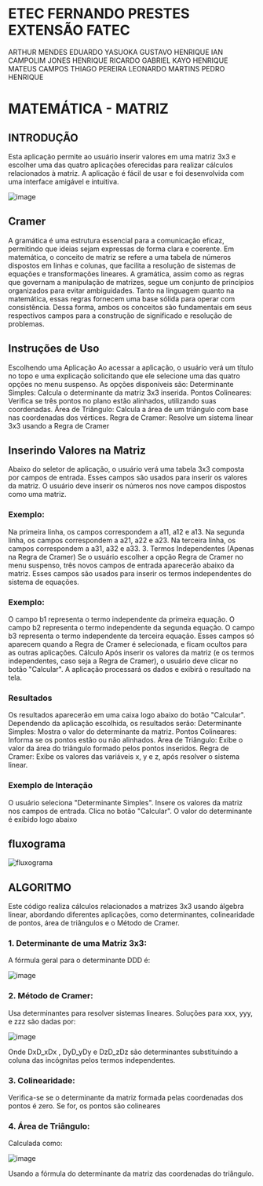 # ETEC FERNANDO PRESTES EXTENSÃO FATEC

ARTHUR MENDES
EDUARDO YASUOKA
GUSTAVO HENRIQUE
IAN CAMPOLIM
JONES HENRIQUE
RICARDO GABRIEL
KAYO HENRIQUE
MATEUS CAMPOS
THIAGO PEREIRA
LEONARDO MARTINS
PEDRO HENRIQUE

# MATEMÁTICA - MATRIZ

## INTRODUÇÃO
Esta aplicação permite ao usuário inserir valores em uma matriz 3x3 e escolher uma
das quatro aplicações oferecidas para realizar cálculos relacionados à matriz. A
aplicação é fácil de usar e foi desenvolvida com uma interface amigável e intuitiva.

![image](https://github.com/user-attachments/assets/f43b5358-7bb9-4301-b2f1-2ca1347cc58a)

## Cramer
A gramática é uma estrutura essencial para a comunicação eficaz, permitindo que
ideias sejam expressas de forma clara e coerente. Em matemática, o conceito de
matriz se refere a uma tabela de números dispostos em linhas e colunas, que facilita
a resolução de sistemas de equações e transformações lineares. A gramática, assim
como as regras que governam a manipulação de matrizes, segue um conjunto de
princípios organizados para evitar ambiguidades. Tanto na linguagem quanto na
matemática, essas regras fornecem uma base sólida para operar com consistência.
Dessa forma, ambos os conceitos são fundamentais em seus respectivos campos
para a construção de significado e resolução de problemas.

## Instruções de Uso
Escolhendo uma Aplicação
Ao acessar a aplicação, o usuário verá um título no topo e uma explicação solicitando
que ele selecione uma das quatro opções no menu suspenso. As opções disponíveis
são:
 Determinante Simples: Calcula o determinante da matriz 3x3 inserida.
 Pontos Colineares: Verifica se três pontos no plano estão alinhados, utilizando suas
coordenadas.
 Área de Triângulo: Calcula a área de um triângulo com base nas coordenadas dos
vértices.
 Regra de Cramer: Resolve um sistema linear 3x3 usando a Regra de Cramer

## Inserindo Valores na Matriz
Abaixo do seletor de aplicação, o usuário verá uma tabela 3x3 composta por campos
de entrada. Esses campos são usados para inserir os valores da matriz. O usuário
deve inserir os números nos nove campos dispostos como uma matriz.

### Exemplo:
Na primeira linha, os campos correspondem a a11, a12 e a13.
Na segunda linha, os campos correspondem a a21, a22 e a23.
Na terceira linha, os campos correspondem a a31, a32 e a33.
3. Termos Independentes (Apenas na Regra de Cramer)
Se o usuário escolher a opção Regra de Cramer no menu suspenso, três novos
campos de entrada aparecerão abaixo da matriz. Esses campos são usados para
inserir os termos independentes do sistema de equações.
### Exemplo:
O campo b1 representa o termo independente da primeira equação.
O campo b2 representa o termo independente da segunda equação.
O campo b3 representa o termo independente da terceira equação.
Esses campos só aparecem quando a Regra de Cramer é selecionada, e ficam ocultos
para as outras aplicações.
Cálculo
Após inserir os valores da matriz (e os termos independentes, caso seja a Regra de
Cramer), o usuário deve clicar no botão "Calcular". A aplicação processará os dados
e exibirá o resultado na tela.

### Resultados
Os resultados aparecerão em uma caixa logo abaixo do botão "Calcular". Dependendo
da aplicação escolhida, os resultados serão:
Determinante Simples: Mostra o valor do determinante da matriz.
Pontos Colineares: Informa se os pontos estão ou não alinhados.
Área de Triângulo: Exibe o valor da área do triângulo formado pelos pontos inseridos.
Regra de Cramer: Exibe os valores das variáveis x, y e z, após resolver o sistema
linear.
### Exemplo de Interação
O usuário seleciona "Determinante Simples".
Insere os valores da matriz nos campos de entrada.
Clica no botão "Calcular".
O valor do determinante é exibido logo abaixo
## fluxograma

![fluxograma](https://github.com/user-attachments/assets/93c0fff1-c73f-40ea-a1ce-783189ccc85a)

## ALGORITMO
Este código realiza cálculos relacionados a matrizes 3x3 usando álgebra linear,
abordando diferentes aplicações, como determinantes, colinearidade de pontos, área
de triângulos e o Método de Cramer.

### 1. Determinante de uma Matriz 3x3:
A fórmula geral para o determinante DDD é:

![image](https://github.com/user-attachments/assets/26a4a2d9-dc5e-4894-8a4f-862a221583c8)

### 2. Método de Cramer:
Usa determinantes para resolver sistemas lineares. Soluções para xxx, yyy, e zzz são
dadas por:


![image](https://github.com/user-attachments/assets/0f38042f-d8db-4989-bf84-67ab82e1953a)

Onde DxD_xDx , DyD_yDy e DzD_zDz são determinantes substituindo a coluna das
incógnitas pelos termos independentes.

### 3. Colinearidade:
Verifica-se se o determinante da matriz formada pelas coordenadas dos pontos é zero.
Se for, os pontos são colineares

### 4. Área de Triângulo:
Calculada como:

![image](https://github.com/user-attachments/assets/3500f84f-6cc1-4e2e-a584-6b1f540f7d66)

Usando a fórmula do determinante da matriz das coordenadas do triângulo.
